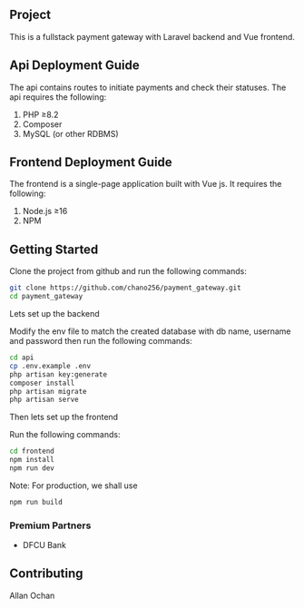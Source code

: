 ## Project

This is a fullstack payment gateway with Laravel backend and Vue frontend.

## Api Deployment Guide

The api contains routes to initiate payments and check their statuses. The api requires the following: 

1. PHP ≥8.2
2. Composer
3. MySQL (or other RDBMS)


## Frontend Deployment Guide

The frontend is a single-page application built with Vue js. It requires the following:
1. Node.js ≥16
2. NPM

## Getting Started
Clone the project from github and run the following commands:

```bash
git clone https://github.com/chano256/payment_gateway.git
cd payment_gateway
```
Lets set up the backend

Modify the env file to match the created database with db name, username and password then run the following commands:

```bash
cd api
cp .env.example .env
php artisan key:generate
composer install
php artisan migrate
php artisan serve
```

Then lets set up the frontend

Run the following commands:

```bash
cd frontend
npm install
npm run dev
```
Note: For production, we shall use 
```bash
npm run build
```

### Premium Partners
- DFCU Bank

## Contributing
Allan Ochan